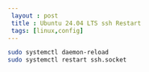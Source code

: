 ```yaml
---
 layout : post
 title : Ubuntu 24.04 LTS ssh Restart
 tags: [linux,config]
---
```


```bash
sudo systemctl daemon-reload
sudo systemctl restart ssh.socket
```
